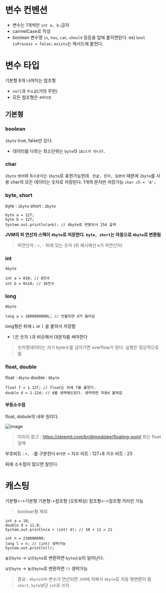 # 변수 컨벤션
- 변수는 1개씩만
```int a, b;```금지
- carmelCase로 작성
- boolean 변수명
```is```, ```has```, ```can```, ```should``` 등등을 앞에 붙히면된다.
ex) ``` bool isProcess = false; ```
```exists```는 메서드에 붙힌다.




# 변수 타입
기본형 8개
나머지는 참조형
- ```null```과 ```주소값```(거의 무한)
- 모든 참조형은 ```4바이트```


## 기본형
### boolean
```1byte``` 
true, false만 있다.
- 데이터를 다루는 최소단위는 ```byte```라 ```1bit가 아니다.```

### char
``` 2byte ```
 ```영어```와 ```특수문자```는 ```1byte```로 표현가능한데
``` 한글, 한자, 일본어``` 때문에 ```2byte```를 사용
char의 모든 데이터는 숫자로 저장된다.
1개의 문자만 저장가능
```char ch = 'A';```


### byte, short
byte : ```1byte```
short : ```2byte```

```
byte a = 127;
byte b = 127;
System.out.println(a+b); // 4byte로 변환되서 254 출력
```

**JVM의 피 연산자 스택이 ```4byte```로 저장한다. 
```byte, short```는 자동으로 ```4byte```로 변환됨**



> 피연산자 : ```+```, ```-``` 뒤에 있는 숫자 (위 예시에선 ```b```가 피연산자)



### int
``` 4byte ```
```
int a = 010; // 8진수
int b = 0x10; // 16진수
```

### long
``` 8byte ```
```
long a = 1000000000L; // 안붙히면 d가 들어감
```
long형은 뒤에 ```L``` or ```l``` 을 붙혀서 저장함
- ```l```은 숫자 ```1```과 비슷해서 대문자를 써야한다


> 숫자형데이터는 자기 byte수를 넘어가면  overflow가 된다.
실행은 정상적으로됨

### float, double
float : ```4byte```
double : ```8byte```

```
float f = 1.12f; // float는 뒤에 f를 붙힌다.
double d = 1.12d; // d를 생략해도된다. 생략하면 자동d 붙혀짐
```

#### 부동소수점
float, dobule의 내부 원리다.

![image](https://user-images.githubusercontent.com/28896454/196996914-0a6b12d0-d5e5-4117-b153-a76c20cee634.png)

> 이미지 참고 : https://steemit.com/kr/@modolee/floating-point
위는 float일때

부호비트 : ```+, -```를 구분한다 ```0이면 +```
지수 비트 : 127+8
가수 비트 : 23

뒤에 소수점이 많으면 잘린다.

# 캐스팅
기본형<->기본형
기본형->참조형 (오토박싱)
참조형<->참조형 끼리만 가능
> boolean형 제외

```
int a = 10;
double d = 11.0;
System.out.println(a + (int) d); // 10 + 11 = 21		
```

```
int n = 210000000;
long l = n; // (int) 생략가능
System.out.println(l);
```
```높은byte``` -> ```낮은byte```로 변환하면 ```byte손실```이 일어난다.

```낮은byte``` -> ```높은byte```로 변환하면 ```()``` 생략가능


> 중요 : ```4byte이하``` 변수가 연산되면 ```JVM```에 의해서 ```4byte```로 자동 형변환이 됨
```short```, ```byte```보단 ```int```로 쓰자.
